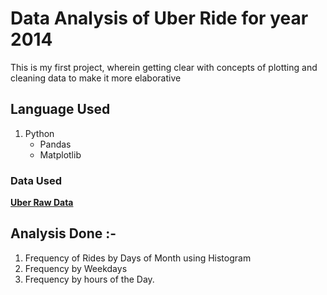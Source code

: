 # Data Analysis of Uber Ride for year 2014

This is my first project, wherein getting clear with concepts of plotting and cleaning data to make it more elaborative

## Language Used

1. Python
    - Pandas
    - Matplotlib

### Data Used 
[**Uber Raw Data**](https://github.com/fivethirtyeight/uber-tlc-foil-response/blob/master/uber-trip-data/uber-raw-data-apr14.csv)

## Analysis Done :-
1. Frequency of Rides by Days of Month using Histogram
2. Frequency by Weekdays
3. Frequency by hours of the Day.
